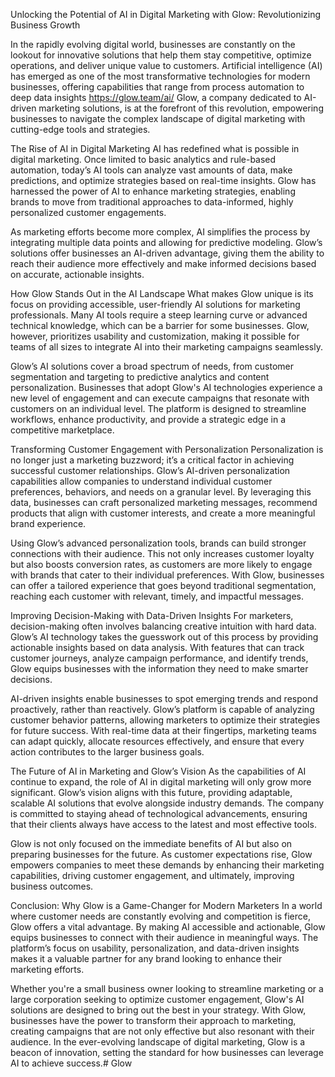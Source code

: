 Unlocking the Potential of AI in Digital Marketing with Glow: Revolutionizing Business Growth

In the rapidly evolving digital world, businesses are constantly on the lookout for innovative solutions that help them stay competitive, optimize operations, and deliver unique value to customers. Artificial intelligence (AI) has emerged as one of the most transformative technologies for modern businesses, offering capabilities that range from process automation to deep data insights https://glow.team/ai/ Glow, a company dedicated to AI-driven marketing solutions, is at the forefront of this revolution, empowering businesses to navigate the complex landscape of digital marketing with cutting-edge tools and strategies.


The Rise of AI in Digital Marketing
AI has redefined what is possible in digital marketing. Once limited to basic analytics and rule-based automation, today’s AI tools can analyze vast amounts of data, make predictions, and optimize strategies based on real-time insights. Glow has harnessed the power of AI to enhance marketing strategies, enabling brands to move from traditional approaches to data-informed, highly personalized customer engagements.

As marketing efforts become more complex, AI simplifies the process by integrating multiple data points and allowing for predictive modeling. Glow’s solutions offer businesses an AI-driven advantage, giving them the ability to reach their audience more effectively and make informed decisions based on accurate, actionable insights.

How Glow Stands Out in the AI Landscape
What makes Glow unique is its focus on providing accessible, user-friendly AI solutions for marketing professionals. Many AI tools require a steep learning curve or advanced technical knowledge, which can be a barrier for some businesses. Glow, however, prioritizes usability and customization, making it possible for teams of all sizes to integrate AI into their marketing campaigns seamlessly.

Glow’s AI solutions cover a broad spectrum of needs, from customer segmentation and targeting to predictive analytics and content personalization. Businesses that adopt Glow's AI technologies experience a new level of engagement and can execute campaigns that resonate with customers on an individual level. The platform is designed to streamline workflows, enhance productivity, and provide a strategic edge in a competitive marketplace.

Transforming Customer Engagement with Personalization
Personalization is no longer just a marketing buzzword; it’s a critical factor in achieving successful customer relationships. Glow’s AI-driven personalization capabilities allow companies to understand individual customer preferences, behaviors, and needs on a granular level. By leveraging this data, businesses can craft personalized marketing messages, recommend products that align with customer interests, and create a more meaningful brand experience.

Using Glow’s advanced personalization tools, brands can build stronger connections with their audience. This not only increases customer loyalty but also boosts conversion rates, as customers are more likely to engage with brands that cater to their individual preferences. With Glow, businesses can offer a tailored experience that goes beyond traditional segmentation, reaching each customer with relevant, timely, and impactful messages.

Improving Decision-Making with Data-Driven Insights
For marketers, decision-making often involves balancing creative intuition with hard data. Glow’s AI technology takes the guesswork out of this process by providing actionable insights based on data analysis. With features that can track customer journeys, analyze campaign performance, and identify trends, Glow equips businesses with the information they need to make smarter decisions.

AI-driven insights enable businesses to spot emerging trends and respond proactively, rather than reactively. Glow’s platform is capable of analyzing customer behavior patterns, allowing marketers to optimize their strategies for future success. With real-time data at their fingertips, marketing teams can adapt quickly, allocate resources effectively, and ensure that every action contributes to the larger business goals.

The Future of AI in Marketing and Glow’s Vision
As the capabilities of AI continue to expand, the role of AI in digital marketing will only grow more significant. Glow’s vision aligns with this future, providing adaptable, scalable AI solutions that evolve alongside industry demands. The company is committed to staying ahead of technological advancements, ensuring that their clients always have access to the latest and most effective tools.

Glow is not only focused on the immediate benefits of AI but also on preparing businesses for the future. As customer expectations rise, Glow empowers companies to meet these demands by enhancing their marketing capabilities, driving customer engagement, and ultimately, improving business outcomes.

Conclusion: Why Glow is a Game-Changer for Modern Marketers
In a world where customer needs are constantly evolving and competition is fierce, Glow offers a vital advantage. By making AI accessible and actionable, Glow equips businesses to connect with their audience in meaningful ways. The platform’s focus on usability, personalization, and data-driven insights makes it a valuable partner for any brand looking to enhance their marketing efforts.

Whether you're a small business owner looking to streamline marketing or a large corporation seeking to optimize customer engagement, Glow's AI solutions are designed to bring out the best in your strategy. With Glow, businesses have the power to transform their approach to marketing, creating campaigns that are not only effective but also resonant with their audience. In the ever-evolving landscape of digital marketing, Glow is a beacon of innovation, setting the standard for how businesses can leverage AI to achieve success.# Glow
